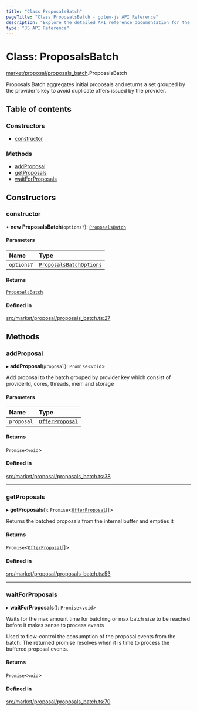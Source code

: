 ```yaml
---
title: "Class ProposalsBatch"
pageTitle: "Class ProposalsBatch - golem-js API Reference"
description: "Explore the detailed API reference documentation for the Class ProposalsBatch within the golem-js SDK for the Golem Network."
type: "JS API Reference"
---
```

# Class: ProposalsBatch

[market/proposal/proposals\_batch](../modules/market_proposal_proposals_batch).ProposalsBatch

Proposals Batch aggregates initial proposals and returns a set grouped by the provider's key
to avoid duplicate offers issued by the provider.

## Table of contents

### Constructors

- [constructor](market_proposal_proposals_batch.ProposalsBatch#constructor)

### Methods

- [addProposal](market_proposal_proposals_batch.ProposalsBatch#addproposal)
- [getProposals](market_proposal_proposals_batch.ProposalsBatch#getproposals)
- [waitForProposals](market_proposal_proposals_batch.ProposalsBatch#waitforproposals)

## Constructors

### constructor

• **new ProposalsBatch**(`options?`): [`ProposalsBatch`](market_proposal_proposals_batch.ProposalsBatch)

#### Parameters

| Name | Type |
| :------ | :------ |
| `options?` | [`ProposalsBatchOptions`](../modules/market_proposal_proposals_batch#proposalsbatchoptions) |

#### Returns

[`ProposalsBatch`](market_proposal_proposals_batch.ProposalsBatch)

#### Defined in

[src/market/proposal/proposals_batch.ts:27](https://github.com/golemfactory/golem-js/blob/570126bc/src/market/proposal/proposals_batch.ts#L27)

## Methods

### addProposal

▸ **addProposal**(`proposal`): `Promise`\<`void`\>

Add proposal to the batch grouped by provider key
which consist of providerId, cores, threads, mem and storage

#### Parameters

| Name | Type |
| :------ | :------ |
| `proposal` | [`OfferProposal`](market_proposal_offer_proposal.OfferProposal) |

#### Returns

`Promise`\<`void`\>

#### Defined in

[src/market/proposal/proposals_batch.ts:38](https://github.com/golemfactory/golem-js/blob/570126bc/src/market/proposal/proposals_batch.ts#L38)

___

### getProposals

▸ **getProposals**(): `Promise`\<[`OfferProposal`](market_proposal_offer_proposal.OfferProposal)[]\>

Returns the batched proposals from the internal buffer and empties it

#### Returns

`Promise`\<[`OfferProposal`](market_proposal_offer_proposal.OfferProposal)[]\>

#### Defined in

[src/market/proposal/proposals_batch.ts:53](https://github.com/golemfactory/golem-js/blob/570126bc/src/market/proposal/proposals_batch.ts#L53)

___

### waitForProposals

▸ **waitForProposals**(): `Promise`\<`void`\>

Waits for the max amount time for batching or max batch size to be reached before it makes sense to process events

Used to flow-control the consumption of the proposal events from the batch.
The returned promise resolves when it is time to process the buffered proposal events.

#### Returns

`Promise`\<`void`\>

#### Defined in

[src/market/proposal/proposals_batch.ts:70](https://github.com/golemfactory/golem-js/blob/570126bc/src/market/proposal/proposals_batch.ts#L70)
